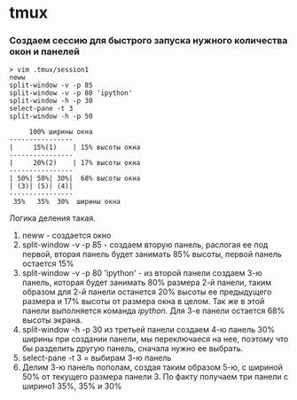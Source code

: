 tmux
=

### Создаем сессию для быстрого запуска нужного количества окон и панелей
```
> vim .tmux/session1
neww
split-window -v -p 85  
split-window -v -p 80 'ipython'
split-window -h -p 30
select-pane -t 3
split-window -h -p 50
```

```
     100% ширины окна
----------------
|     15%(1)    | 15% высоты окна
----------------
|     20%(2)    | 17% высоты окна
----------------
| 50%| 50%| 30%|  68% высоты окна
| (3)| (5)| (4)|
----------------
 35%   35%  30%  ширины окна
```
Логика деления такая.
1) neww - создается окно
2) split-window -v -p 85 - создаем вторую панель, раслогая ее под первой, вторая панель будет занимать 85% высоты, первой панель остается 15%
3) split-window -v -p 80 'ipython' - из второй панели создаем 3-ю панель, которая будет занимать 80% размера 2-й панели, таким образом для 2-й панели останется 20% высоты ее предыдущего размера и 17% высоты от размера окна в целом. Так же в этой панели выполняется команда *ipython*.
Для 3-е панели остается 68% высоты экрана.
4) split-window -h -p 30 из третьей панели создаем 4-ю панель 30% ширины
при создании панели, мы переключаеся на нее, поэтому что бы разделить другую панель, сначала нужно ее выбрать.
5) select-pane -t 3 = выбирам 3-ю панель
6) Делим 3-ю панель пополам, создая таким образом 5-ю, с шириной 50% от текущего размера панели 3. По факту получаем три панели с ширино1 35%, 35% и 30%
